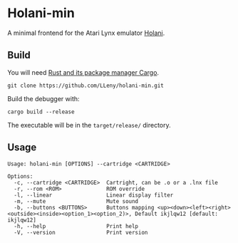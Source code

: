 # Holani-min
A minimal frontend for the Atari Lynx emulator [Holani](https://github.com/LLeny/holani).

## Build
You will need [Rust and its package manager Cargo](https://www.rust-lang.org/). 

```
git clone https://github.com/LLeny/holani-min.git
```

Build the debugger with:

```
cargo build --release
```

The executable will be in the `target/release/` directory.

## Usage

```
Usage: holani-min [OPTIONS] --cartridge <CARTRIDGE>

Options:
  -c, --cartridge <CARTRIDGE>  Cartright, can be .o or a .lnx file
  -r, --rom <ROM>              ROM override
  -l, --linear                 Linear display filter
  -m, --mute                   Mute sound
  -b, --buttons <BUTTONS>      Buttons mapping <up><down><left><right><outside><inside><option_1><option_2)>, Default ikjlqw12 [default: ikjlqw12]
  -h, --help                   Print help
  -V, --version                Print version
```
